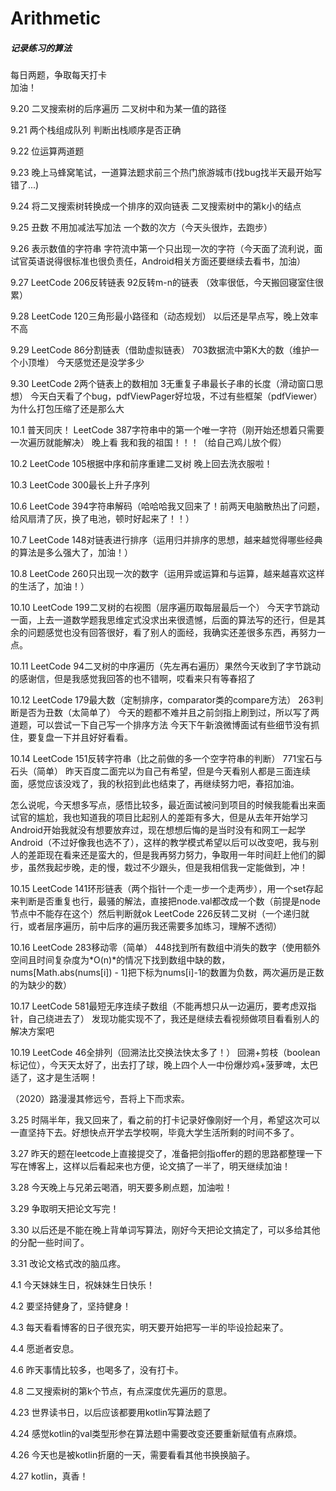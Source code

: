 # Arithmetic
##### 记录练习的算法  

每日两题，争取每天打卡  
加油！     

9.20  二叉搜索树的后序遍历    二叉树中和为某一值的路径      

9.21  两个栈组成队列   判断出栈顺序是否正确

9.22  位运算两道题  

9.23  晚上马蜂窝笔试，一道算法题求前三个热门旅游城市(找bug找半天最开始写错了...)

9.24  将二叉搜索树转换成一个排序的双向链表       二叉搜索树中的第k小的结点

9.25  丑数     不用加减法写加法     一个数的次方（今天头很炸，去跑步）

9.26  表示数值的字符串   字符流中第一个只出现一次的字符（今天面了流利说，面试官英语说得很标准也很负责任，Android相关方面还要继续去看书，加油）

9.27  LeetCode   206反转链表    92反转m-n的链表     （效率很低，今天搬回寝室住很累）

9.28  LeetCode  120三角形最小路径和（动态规划）  以后还是早点写，晚上效率不高

9.29  LeetCode   86分割链表（借助虚拟链表）   703数据流中第K大的数（维护一个小顶堆）     今天感觉还是没学多少  

9.30  LeetCode   2两个链表上的数相加    3无重复子串最长子串的长度（滑动窗口思想）     今天白天看了个bug，pdfViewPager好垃圾，不过有些框架（pdfViewer）为什么打包压缩了还是那么大

10.1  普天同庆！  LeetCode   387字符串中的第一个唯一字符（刚开始还想着只需要一次遍历就能解决）  晚上看 我和我的祖国！！！（给自己鸡儿放个假）

10.2  LeetCode  105根据中序和前序重建二叉树  晚上回去洗衣服啦！

10.3  LeetCode   300最长上升子序列

10.6  LeetCode   394字符串解码（哈哈哈我又回来了！前两天电脑散热出了问题，给风扇清了灰，换了电池，顿时好起来了！！）

10.7  LeetCode   148对链表进行排序（运用归并排序的思想，越来越觉得哪些经典的算法是多么强大了，加油！）

10.8  LeetCode    260只出现一次的数字（运用异或运算和与运算，越来越喜欢这样的生活了，加油！）

10.10 LeetCode   199二叉树的右视图（层序遍历取每层最后一个）  今天字节跳动一面，上去一道数学题我思维定式没求出来很遗憾，后面的算法写的还行，但是其余的问题感觉也没有回答很好，看了别人的面经，我确实还差很多东西，再努力一点。

10.11  LeetCode  94二叉树的中序遍历（先左再右遍历）果然今天收到了字节跳动的感谢信，但是我感觉我回答的也不错啊，哎看来只有等春招了

10.12  LeetCode   179最大数（定制排序，comparator类的compare方法）   263判断是否为丑数（太简单了） 今天的题都不难并且之前剑指上刷到过，所以写了两道题，可以尝试一下自己写一个排序方法   今天下午新浪微博面试有些细节没有抓住，要复盘一下并且好好看看。

10.14   LeetCode  151反转字符串（比之前做的多一个空字符串的判断）   771宝石与石头（简单）   昨天百度二面完以为自己有希望，但是今天看别人都是三面连续面，感觉应该没戏了，我的秋招到此也结束了，再继续努力吧，春招加油。

怎么说呢，今天想多写点，感悟比较多，最近面试被问到项目的时候我能看出来面试官的尴尬，我也知道我的项目比起别人的差距有多大，但是从去年开始学习Android开始我就没有想要放弃过，现在想想后悔的是当时没有和网工一起学Android（不过好像我也选不了），这样的教学模式希望以后可以改变吧，我与别人的差距现在看来还是蛮大的，但是我再努力努力，争取用一年时间赶上他们的脚步，虽然我起步晚，走的慢，栽过不少跟头，但是我相信我一定能做到，冲！

10.15   LeetCode  141环形链表（两个指针一个走一步一个走两步），用一个set存起来判断是否重复也行，最骚的解法，直接把node.val都改成一个数（前提是node节点中不能存在这个）然后判断就ok     LeetCode  226反转二叉树（一个递归就行，或者层序遍历，前中后序的遍历我还需要多加练习，理解不透彻）

10.16  LeetCode  283移动零（简单）   448找到所有数组中消失的数字（使用额外空间且时间复杂度为*O(n)*的情况下找到数组中缺的数，nums[Math.abs(nums[i]) - 1]把下标为nums[i]-1的数置为负数，两次遍历是正数的为缺少的数）

10.17  LeetCode  581最短无序连续子数组（不能再想只从一边遍历，要考虑双指针，自己绕进去了）    发现功能实现不了，我还是继续去看视频做项目看看别人的解决方案吧

10.19  LeetCode  46全排列（回溯法比交换法快太多了！）   回溯+剪枝（boolean标记位），今天天太好了，出去打了球，晚上四个人一中份爆炒鸡+菠萝啤，太巴适了，这才是生活啊！



（2020）路漫漫其修远兮，吾将上下而求索。

3.25 时隔半年，我又回来了，看之前的打卡记录好像刚好一个月，希望这次可以一直坚持下去。好想快点开学去学校啊，毕竟大学生活所剩的时间不多了。

3.27 昨天的题在leetcode上直接提交了，准备把剑指offer的题的思路都整理一下写在博客上，这样以后看起来也方便，论文搞了一半了，明天继续加油！

3.28 今天晚上与兄弟云喝酒，明天要多刷点题，加油啦！

3.29 争取明天把论文写完！

3.30 以后还是不能在晚上背单词写算法，刚好今天把论文搞定了，可以多给其他的分配一些时间了。

3.31 改论文格式改的脑瓜疼。

4.1 今天妹妹生日，祝妹妹生日快乐！

4.2 要坚持健身了，坚持健身！

4.3 每天看看博客的日子很充实，明天要开始把写一半的毕设捡起来了。

4.4 愿逝者安息。

4.6 昨天事情比较多，也喝多了，没有打卡。

4.8 二叉搜索树的第k个节点，有点深度优先遍历的意思。

4.23 世界读书日，以后应该都要用kotlin写算法题了

4.24 感觉kotlin的val类型形参在算法题中需要改变还要重新赋值有点麻烦。

4.26 今天也是被kotlin折磨的一天，需要看看其他书换换脑子。

4.27 kotlin，真香！